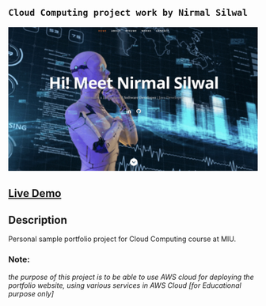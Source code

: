 ## `Cloud Computing project work by Nirmal Silwal`

![ReactJS Resume Website Template](https://github.com/NirmalSilwal/cloud-project/blob/master/homepage.jpg)

## <a href="https://nirmalsilwal.live/" target="_blank">Live Demo</a>

## Description

Personal sample portfolio project for Cloud Computing course at MIU.

### Note:

_the purpose of this project is to be able to use AWS cloud for deploying the portfolio website, using various services in AWS Cloud [for Educational purpose only]_
